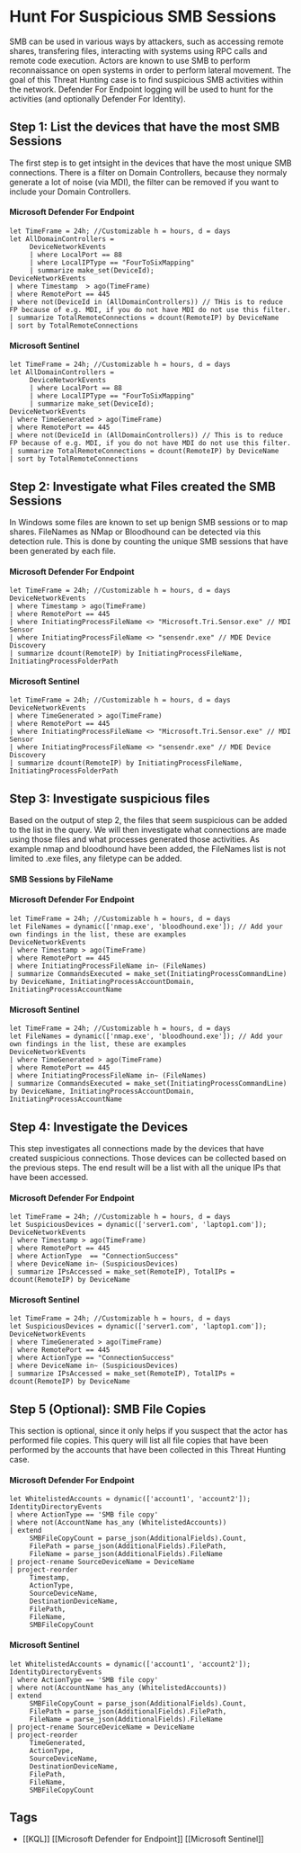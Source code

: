 # Hunt For Suspicious SMB Sessions

SMB can be used in various ways by attackers, such as accessing remote shares, transfering files, interacting with systems using RPC calls and remote code execution. Actors are known to use SMB to perform reconnaissance on open systems in order to perform lateral movement. The goal of this Threat Hunting case is to find suspicious SMB activities within the network. Defender For Endpoint logging will be used to hunt for the activities (and optionally Defender For Identity). 
## Step 1: List the devices that have the most SMB Sessions

The first step is to get intsight in the devices that have the most unique SMB connections. There is a filter on Domain Controllers, because they normaly generate a lot of noise (via MDI), the filter can be removed if you want to include your Domain Controllers. 
#### Microsoft Defender For Endpoint
```kusto
let TimeFrame = 24h; //Customizable h = hours, d = days
let AllDomainControllers =
     DeviceNetworkEvents
     | where LocalPort == 88
     | where LocalIPType == "FourToSixMapping"
     | summarize make_set(DeviceId);
DeviceNetworkEvents
| where Timestamp  > ago(TimeFrame)
| where RemotePort == 445
| where not(DeviceId in (AllDomainControllers)) // THis is to reduce FP because of e.g. MDI, if you do not have MDI do not use this filter.
| summarize TotalRemoteConnections = dcount(RemoteIP) by DeviceName
| sort by TotalRemoteConnections
```
#### Microsoft Sentinel
```kusto
let TimeFrame = 24h; //Customizable h = hours, d = days
let AllDomainControllers =
     DeviceNetworkEvents
     | where LocalPort == 88
     | where LocalIPType == "FourToSixMapping"
     | summarize make_set(DeviceId);
DeviceNetworkEvents
| where TimeGenerated > ago(TimeFrame)
| where RemotePort == 445
| where not(DeviceId in (AllDomainControllers)) // This is to reduce FP because of e.g. MDI, if you do not have MDI do not use this filter.
| summarize TotalRemoteConnections = dcount(RemoteIP) by DeviceName
| sort by TotalRemoteConnections
```
## Step 2: Investigate what Files created the SMB Sessions

In Windows some files are known to set up benign SMB sessions or to map shares. FileNames as NMap or Bloodhound can be detected via this detection rule. This is done by counting the unique SMB sessions that have been generated by each file.
#### Microsoft Defender For Endpoint
```kusto
let TimeFrame = 24h; //Customizable h = hours, d = days
DeviceNetworkEvents
| where Timestamp > ago(TimeFrame)
| where RemotePort == 445
| where InitiatingProcessFileName <> "Microsoft.Tri.Sensor.exe" // MDI Sensor
| where InitiatingProcessFileName <> "sensendr.exe" // MDE Device Discovery
| summarize dcount(RemoteIP) by InitiatingProcessFileName, InitiatingProcessFolderPath
```
#### Microsoft Sentinel
```kusto
let TimeFrame = 24h; //Customizable h = hours, d = days
DeviceNetworkEvents
| where TimeGenerated > ago(TimeFrame)
| where RemotePort == 445
| where InitiatingProcessFileName <> "Microsoft.Tri.Sensor.exe" // MDI Sensor
| where InitiatingProcessFileName <> "sensendr.exe" // MDE Device Discovery
| summarize dcount(RemoteIP) by InitiatingProcessFileName, InitiatingProcessFolderPath
```
## Step 3: Investigate suspicious files

Based on the output of step 2, the files that seem suspicious can be added to the list in the query. We will then investigate what connections are made using those files and what processes generated those activities. As example nmap and bloodhound have been added, the FileNames list is not limited to .exe files, any filetype can be added.
#### SMB Sessions by FileName

#### Microsoft Defender For Endpoint
```kusto
let TimeFrame = 24h; //Customizable h = hours, d = days
let FileNames = dynamic(['nmap.exe', 'bloodhound.exe']); // Add your own findings in the list, these are examples
DeviceNetworkEvents
| where Timestamp > ago(TimeFrame)
| where RemotePort == 445
| where InitiatingProcessFileName in~ (FileNames)
| summarize CommandsExecuted = make_set(InitiatingProcessCommandLine) by DeviceName, InitiatingProcessAccountDomain, InitiatingProcessAccountName

```
#### Microsoft Sentinel
```kusto
let TimeFrame = 24h; //Customizable h = hours, d = days
let FileNames = dynamic(['nmap.exe', 'bloodhound.exe']); // Add your own findings in the list, these are examples
DeviceNetworkEvents
| where TimeGenerated > ago(TimeFrame)
| where RemotePort == 445
| where InitiatingProcessFileName in~ (FileNames)
| summarize CommandsExecuted = make_set(InitiatingProcessCommandLine) by DeviceName, InitiatingProcessAccountDomain, InitiatingProcessAccountName
```
## Step 4: Investigate the Devices 

This step investigates all connections made by the devices that have created suspicious connections. Those devices can be collected based on the previous steps. The end result will be a list with all the unique IPs that have been accessed.  
#### Microsoft Defender For Endpoint
```kusto
let TimeFrame = 24h; //Customizable h = hours, d = days
let SuspiciousDevices = dynamic(['server1.com', 'laptop1.com']);
DeviceNetworkEvents
| where Timestamp > ago(TimeFrame)
| where RemotePort == 445
| where ActionType  == "ConnectionSuccess"
| where DeviceName in~ (SuspiciousDevices)
| summarize IPsAccessed = make_set(RemoteIP), TotalIPs = dcount(RemoteIP) by DeviceName
```
#### Microsoft Sentinel
```kusto
let TimeFrame = 24h; //Customizable h = hours, d = days
let SuspiciousDevices = dynamic(['server1.com', 'laptop1.com']);
DeviceNetworkEvents
| where TimeGenerated > ago(TimeFrame)
| where RemotePort == 445
| where ActionType == "ConnectionSuccess"
| where DeviceName in~ (SuspiciousDevices)
| summarize IPsAccessed = make_set(RemoteIP), TotalIPs = dcount(RemoteIP) by DeviceName
```
## Step 5 (Optional): SMB File Copies

This section is optional, since it only helps if you suspect that the actor has performed file copies. This query will list all file copies that have been performed by the accounts that have been collected in this Threat Hunting case. 
#### Microsoft Defender For Endpoint

```kusto
let WhitelistedAccounts = dynamic(['account1', 'account2']);
IdentityDirectoryEvents
| where ActionType == 'SMB file copy'
| where not(AccountName has_any (WhitelistedAccounts))
| extend 
     SMBFileCopyCount = parse_json(AdditionalFields).Count,
     FilePath = parse_json(AdditionalFields).FilePath,
     FileName = parse_json(AdditionalFields).FileName
| project-rename SourceDeviceName = DeviceName
| project-reorder
     Timestamp,
     ActionType,
     SourceDeviceName,
     DestinationDeviceName,
     FilePath,
     FileName,
     SMBFileCopyCount
```
#### Microsoft Sentinel 
```kusto
let WhitelistedAccounts = dynamic(['account1', 'account2']);
IdentityDirectoryEvents
| where ActionType == 'SMB file copy'
| where not(AccountName has_any (WhitelistedAccounts))
| extend 
     SMBFileCopyCount = parse_json(AdditionalFields).Count,
     FilePath = parse_json(AdditionalFields).FilePath,
     FileName = parse_json(AdditionalFields).FileName
| project-rename SourceDeviceName = DeviceName
| project-reorder
     TimeGenerated,
     ActionType,
     SourceDeviceName,
     DestinationDeviceName,
     FilePath,
     FileName,
     SMBFileCopyCount
```
## Tags
- [[KQL]] [[Microsoft Defender for Endpoint]] [[Microsoft Sentinel]]